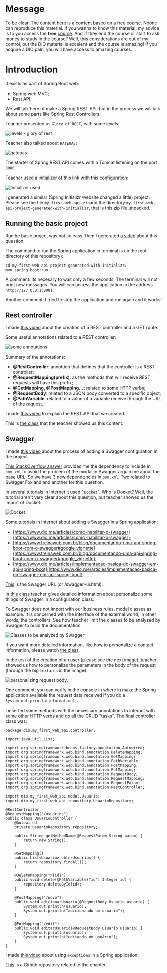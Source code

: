 # Message

To be clear. The content here is a content based on a free course. Noone can reproduce this material. If you wanna to know this material, my advice is to you access the **free** [course](https://web.dio.me/track/coding-the-future-claro-java-spring-boot). And if they end the course or start to ask money to study in the course? Well, this considerations are out of my control, but the DIO material is excelent and the course is amazing! If you acquire a DIO paln, you will have access to amazing courses.

# Introduction

It exists as part of Spring Boot web:

- Spring web MVC;
- Rest API.

We will talk here of make a Spring REST API, but in the process we will talk about some parts like Spring Rest Controllers.

Teacher presented us `Glory of REST`, with some levels:

![levels - glory of rest](images/glory-of-rest-levels.png)

Teacher also talked about `HATEOAS`:

![hateoas](images/hateoas.png)

The starter of Spring REST API comes with a Tomcat listening on the port `8080`.

Teacher used a initializer of [this link](http://start.spring.io) with this configuration:

![Initializer used](images/initializr-used.png)

I generated a similar (Spring Initializr website changed a little) project. Please see the file `my-first-web-api.zip`and the directory `my-first-web-api-project-generated-with-initializr`, that is this zip file unpacked.


## Running the basic project

Run he basic project was not so easy.Then I generated [a video](https://youtu.be/jAd0SjAaUgQ) about this question.

The command to run the Spring application in terminal is (in the root directory of this repository):

```
cd my-first-web-api-project-generated-with-initializr/
mvn spring-boot:run
```

A comment: its necesary to wait only a few seconds. The terminal will not print new messages. You will can access the application in the address `http://127.0.0.1:8081`.

Another comment: I tried to stop the application and run again and it works!


## Rest controller

I made [this video](https://youtu.be/HM3XCLFhtEg) about the creation of a REST controller and a GET route.

Some useful annotations related to a REST controller:

![some annotations](images/some-annotations.png)


Summary of the annotations:

- **@RestController**: annottion that defines that the controller is a REST controller;
- **@RequestMapping(prefix)**: as the methods that will receive REST requests will have this prefix;
- **@GetMapping, @PostMapping...**: related to some HTTP verbs;
- **@RequestBody**: related to a JSON body converted to a specific object;
- **@PathVariable**: related to a value of a variable receive through the URL of the request.

I made [this video](https://youtu.be/zP5PCH5asPQ) to explain the REST API that we created.

This is [the class](https://web.dio.me/course/criando-uma-api-rest-documentada-com-spring-web-e-swagger/learning/ce0b0876-dae5-49b8-986d-d1bc9781d96c?back=/track/coding-the-future-claro-java-spring-boot&tab=undefined&moduleId=undefined) that the teacher showed us this content.


## Swagger

I made [this video](https://youtu.be/UlXf0bZ4QKY) about the process of adding a Swagger configuration in the project.

[This StackOverflow answer](https://stackoverflow.com/a/77964227) provides me the dependency to include in `pom.xml` to avoid the problem of the modal in Swagger arguin me about the base URL. So we have 3 new dependencies in `pom.xml`. Two related to Swagger Fox and and another for this question.

In several tutorials in Internet it used "`Docket`". Who is Docket? Well, the tutorial aren't very clear about this question, but teacher showed us the import of Docket:

![Docket](images/docket.png)

Some tutorials in Internet about adding a Swagger in a Spring application:

- [https://www.dio.me/articles/como-habilitar-o-swagger](https://www.dio.me/articles/como-habilitar-o-swagger);
- [https://www.treinaweb.com.br/blog/documentando-uma-api-spring-boot-com-o-swagger#google_vignette](https://www.treinaweb.com.br/blog/documentando-uma-api-spring-boot-com-o-swagger#google_vignette);
- [https://www.dio.me/articles/implementacao-basica-do-swagger-em-api-spring-boot](https://www.dio.me/articles/implementacao-basica-do-swagger-em-api-spring-boot).

[This](http://127.0.0.1:8081/swagger-ui/index.html) is the Swagger URL (or /swagger-ui.html).

In [this class](https://web.dio.me/course/criando-uma-api-rest-documentada-com-spring-web-e-swagger/learning/731af7fe-4f2e-4d66-86db-5af62b9a8d57?back=/track/coding-the-future-claro-java-spring-boot&tab=undefined&moduleId=undefined) teacher gives detailed information about personalize some things of Swagger in a configuration class.

To Swagger does not import with our business rules, model classes as example. It is concerned with the interface of the external world, in other words, the controllers. See how teacher limit the classes to be analyzed by Swagger to build the documentation:

![Classes to be analyzed by Swagger](images/swagger-classes-analyzed.png)

If you want more detailed information, like how to personalize a contact information, please watch [the class](https://web.dio.me/course/criando-uma-api-rest-documentada-com-spring-web-e-swagger/learning/731af7fe-4f2e-4d66-86db-5af62b9a8d57?back=/track/coding-the-future-claro-java-spring-boot&tab=undefined&moduleId=undefined).

In the test of the creation of an user (please see the next image), teacher showed us how to personalize the parameters in the body of the request (through the big `textarea` in the image):

![personalizing request body](images/personalizing-request-body.png).

One comment: you can verify in the console in where in make the Spring application avaliable the request data received if you do a `System.out.println(information);`.

I inserted some methods with the necessary annotations to interact with some other HTTP verbs and do all the CRUD "tasks". The final controller class was:

```
package dio.my_first_web_api.controller;

import java.util.List;

import org.springframework.beans.factory.annotation.Autowired;
import org.springframework.web.bind.annotation.DeleteMapping;
import org.springframework.web.bind.annotation.GetMapping;
import org.springframework.web.bind.annotation.PathVariable;
import org.springframework.web.bind.annotation.PostMapping;
import org.springframework.web.bind.annotation.PutMapping;
import org.springframework.web.bind.annotation.RequestBody;
import org.springframework.web.bind.annotation.RequestMapping;
import org.springframework.web.bind.annotation.RequestParam;
import org.springframework.web.bind.annotation.RestController;

import dio.my_first_web_api.model.Usuario;
import dio.my_first_web_api.repository.UsuarioRepository;

@RestController
@RequestMapping("/usuarios")
public class UsuarioController {
    @Autowired
    private UsuarioRepository repository;

    public String getMethodName(@RequestParam String param) {
        return new String();
    }

    @GetMapping()
    public List<Usuario> obterUsuarios() {
        return repository.findAll();
    }

    @DeleteMapping("/{id}")
    public void delete(@PathVariable("id") Integer id) {
        repository.deleteById(id);
    }

    @PostMapping("/novo")
    public void adicionarUsuario(@RequestBody Usuario usuario) {
        System.out.println(usuario);
        System.out.println("adicionando um usuário");
    }

    @PutMapping("/edit")
    public void editarUsuario(@RequestBody Usuario usuario) {
        System.out.println(usuario);
        System.out.println("editando um usuário");
    }
}
```

I made [this video](https://youtu.be/xIFJCaW4Tc8) about using `exceptions` in a Spring application.

[This](https://github.com/digitalinnovationone/dio-springboot) is a Github repository related to the chapter.
